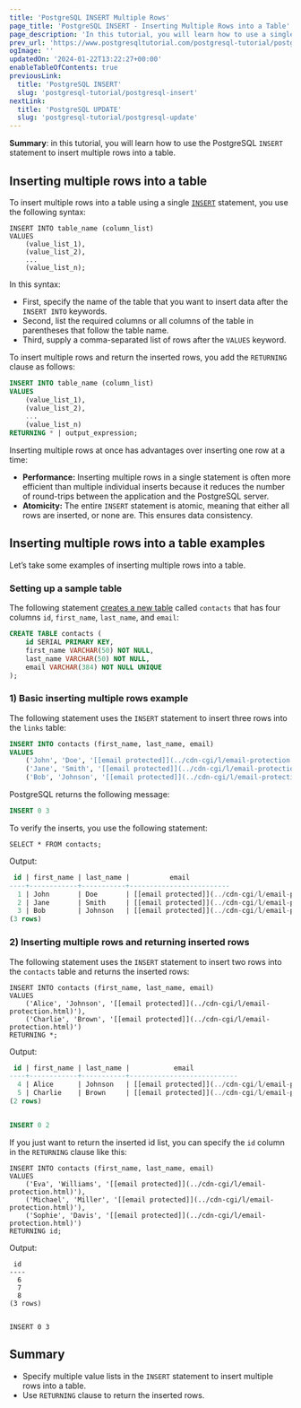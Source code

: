 ```yaml
---
title: 'PostgreSQL INSERT Multiple Rows'
page_title: 'PostgreSQL INSERT - Inserting Multiple Rows into a Table'
page_description: 'In this tutorial, you will learn how to use a single PostgreSQL INSERT statement to insert multiple rows into a table.'
prev_url: 'https://www.postgresqltutorial.com/postgresql-tutorial/postgresql-insert-multiple-rows/'
ogImage: ''
updatedOn: '2024-01-22T13:22:27+00:00'
enableTableOfContents: true
previousLink:
  title: 'PostgreSQL INSERT'
  slug: 'postgresql-tutorial/postgresql-insert'
nextLink:
  title: 'PostgreSQL UPDATE'
  slug: 'postgresql-tutorial/postgresql-update'
---
```


**Summary**: in this tutorial, you will learn how to use the PostgreSQL `INSERT` statement to insert multiple rows into a table.

## Inserting multiple rows into a table

To insert multiple rows into a table using a single [`INSERT`](postgresql-insert) statement, you use the following syntax:

```shellsql
INSERT INTO table_name (column_list)
VALUES
    (value_list_1),
    (value_list_2),
    ...
    (value_list_n);
```

In this syntax:

- First, specify the name of the table that you want to insert data after the `INSERT INTO` keywords.
- Second, list the required columns or all columns of the table in parentheses that follow the table name.
- Third, supply a comma\-separated list of rows after the `VALUES` keyword.

To insert multiple rows and return the inserted rows, you add the `RETURNING` clause as follows:

```sql
INSERT INTO table_name (column_list)
VALUES
    (value_list_1),
    (value_list_2),
    ...
    (value_list_n)
RETURNING * | output_expression;
```

Inserting multiple rows at once has advantages over inserting one row at a time:

- **Performance:** Inserting multiple rows in a single statement is often more efficient than multiple individual inserts because it reduces the number of round\-trips between the application and the PostgreSQL server.
- **Atomicity:** The entire `INSERT` statement is atomic, meaning that either all rows are inserted, or none are. This ensures data consistency.

## Inserting multiple rows into a table examples

Let’s take some examples of inserting multiple rows into a table.

### Setting up a sample table

The following statement [creates a new table](postgresql-create-table) called `contacts` that has four columns `id`, `first_name`, `last_name`, and `email`:

```sql
CREATE TABLE contacts (
    id SERIAL PRIMARY KEY,
    first_name VARCHAR(50) NOT NULL,
    last_name VARCHAR(50) NOT NULL,
    email VARCHAR(384) NOT NULL UNIQUE
);
```

### 1\) Basic inserting multiple rows example

The following statement uses the `INSERT` statement to insert three rows into the `links` table:

```sql
INSERT INTO contacts (first_name, last_name, email)
VALUES
    ('John', 'Doe', '[[email protected]](../cdn-cgi/l/email-protection.html)'),
    ('Jane', 'Smith', '[[email protected]](../cdn-cgi/l/email-protection.html)'),
    ('Bob', 'Johnson', '[[email protected]](../cdn-cgi/l/email-protection.html)');
```

PostgreSQL returns the following message:

```sql
INSERT 0 3
```

To verify the inserts, you use the following statement:

```
SELECT * FROM contacts;
```

Output:

```sql
 id | first_name | last_name |          email
----+------------+-----------+-------------------------
  1 | John       | Doe       | [[email protected]](../cdn-cgi/l/email-protection.html)
  2 | Jane       | Smith     | [[email protected]](../cdn-cgi/l/email-protection.html)
  3 | Bob        | Johnson   | [[email protected]](../cdn-cgi/l/email-protection.html)
(3 rows)

```

### 2\) Inserting multiple rows and returning inserted rows

The following statement uses the `INSERT` statement to insert two rows into the `contacts` table and returns the inserted rows:

```
INSERT INTO contacts (first_name, last_name, email)
VALUES
    ('Alice', 'Johnson', '[[email protected]](../cdn-cgi/l/email-protection.html)'),
    ('Charlie', 'Brown', '[[email protected]](../cdn-cgi/l/email-protection.html)')
RETURNING *;
```

Output:

```sql
 id | first_name | last_name |           email
----+------------+-----------+---------------------------
  4 | Alice      | Johnson   | [[email protected]](../cdn-cgi/l/email-protection.html)
  5 | Charlie    | Brown     | [[email protected]](../cdn-cgi/l/email-protection.html)
(2 rows)


INSERT 0 2
```

If you just want to return the inserted id list, you can specify the `id` column in the `RETURNING` clause like this:

```
INSERT INTO contacts (first_name, last_name, email)
VALUES
    ('Eva', 'Williams', '[[email protected]](../cdn-cgi/l/email-protection.html)'),
    ('Michael', 'Miller', '[[email protected]](../cdn-cgi/l/email-protection.html)'),
    ('Sophie', 'Davis', '[[email protected]](../cdn-cgi/l/email-protection.html)')
RETURNING id;
```

Output:

```
 id
----
  6
  7
  8
(3 rows)


INSERT 0 3
```

## Summary

- Specify multiple value lists in the `INSERT` statement to insert multiple rows into a table.
- Use `RETURNING` clause to return the inserted rows.
